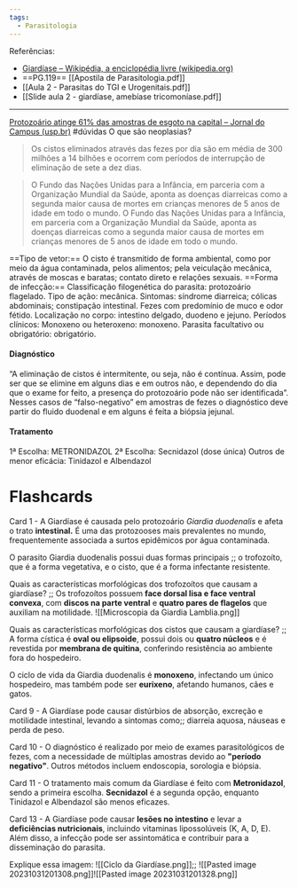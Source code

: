 ```yaml
---
tags:
  - Parasitologia
---
```

Referências: 
* [Giardíase – Wikipédia, a enciclopédia livre (wikipedia.org)](https://pt.wikipedia.org/wiki/Giard%C3%ADase)
* ==PG.119==  [[Apostila de Parasitologia.pdf]]
* [[Aula 2 - Parasitas do TGI e Urogenitais.pdf]]
* [[Slide aula 2 - giardíase, amebíase tricomoníase.pdf]]
---
[Protozoário atinge 61% das amostras de esgoto na capital – Jornal do Campus (usp.br)](http://www.jornaldocampus.usp.br/index.php/2014/11/protozoario-atinge-61-das-amostras-de-esgoto-na-capital/)
#dúvidas 
O que são neoplasias? 


> Os cistos eliminados através das fezes por dia são em média de 300 milhões a 14 bilhões e ocorrem com períodos de interrupção de eliminação de sete a dez dias.

> O Fundo das Nações Unidas para a Infância, em parceria com a Organização Mundial da Saúde, aponta as doenças diarreicas como a segunda maior causa de mortes em crianças menores de 5 anos de idade em todo o mundo. 
> O Fundo das Nações Unidas para a Infância, em parceria com a Organização Mundial da Saúde, aponta as doenças diarreicas como a segunda maior causa de mortes em crianças menores de 5 anos de idade em todo o mundo. 


==Tipo de vetor:== O cisto é transmitido de forma ambiental, como por meio da água contaminada, pelos alimentos; pela veiculação mecânica, através de moscas e baratas; contato direto e relações sexuais. 
==Forma de infecção:==
Classificação filogenética do parasita: protozoário flagelado.
Tipo de ação: mecânica.
Sintomas: síndrome diarreica; cólicas abdominais; constipação intestinal. Fezes com predomínio de muco e odor fétido.
Localização no corpo: intestino delgado, duodeno e jejuno. 
Períodos clínicos: 
Monoxeno ou heteroxeno: monoxeno.
Parasita facultativo ou obrigatório: obrigatório. 
#### Diagnóstico 
“A eliminação de cistos é intermitente, ou seja, não é contínua. Assim, pode ser que se elimine em alguns dias e em outros não, e dependendo do dia que o exame for feito, a presença do protozoário pode não ser identificada”.
Nesses casos de “falso-negativo” em amostras de fezes o diagnóstico deve partir do fluido duodenal e em alguns é feita a biópsia jejunal.

#### Tratamento
1ª Escolha: METRONIDAZOL
2ª Escolha: Secnidazol (dose única) Outros de menor eficácia: Tinidazol e Albendazol

# Flashcards
Card 1 - A Giardíase é causada pelo protozoário *Giardia duodenalis* e afeta o trato **intestinal.** É uma das protozooses mais prevalentes no mundo, frequentemente associada a surtos epidêmicos por água contaminada.
<!--SR:!2023-11-08,1,230-->

O parasito Giardia duodenalis possui duas formas principais ;; o trofozoíto, que é a forma vegetativa, e o cisto, que é a forma infectante resistente.
<!--SR:!2023-11-08,1,230-->

Quais as características morfológicas dos trofozoítos que causam a giardíase? ;; Os trofozoítos possuem __face dorsal lisa e face ventral convexa__, com __discos na parte ventral__ e __quatro pares de flagelos__ que auxiliam na motilidade. ![[Microscopia da Giardia Lamblia.png]]
<!--SR:!2023-11-08,1,230-->

Quais as características morfológicas dos cistos que causam a giardíase? ;; A forma cística é __oval ou elipsoide__, possui dois ou __quatro núcleos__ e é revestida por __membrana de quitina__, conferindo resistência ao ambiente fora do hospedeiro.
<!--SR:!2023-11-11,4,270-->

O ciclo de vida da Giardia duodenalis é **monoxeno**, infectando um único hospedeiro, mas também pode ser **eurixeno**, afetando humanos, cães e gatos.
<!--SR:!2023-11-11,4,270!2023-11-11,4,270-->


Card 9 - A Giardíase pode causar distúrbios de absorção, excreção e motilidade intestinal, levando a sintomas como;; diarreia aquosa, náuseas e perda de peso.
<!--SR:!2023-11-08,1,230-->

Card 10 - O diagnóstico é realizado por meio de exames parasitológicos de fezes, com a necessidade de múltiplas amostras devido ao **"período negativo"**. Outros métodos incluem endoscopia, sorologia e biópsia.
<!--SR:!2023-11-08,1,230-->

Card 11 - O tratamento mais comum da Giardíase é feito com **Metronidazol**, sendo a primeira escolha. **Secnidazol** é a segunda opção, enquanto Tinidazol e Albendazol são menos eficazes.
<!--SR:!2023-11-11,4,270!2023-11-11,4,270-->

Card 13 - A Giardíase pode causar **lesões no intestino** e levar a **deficiências nutricionais**, incluindo vitaminas lipossolúveis (K, A, D, E). Além disso, a infecção pode ser assintomática e contribuir para a disseminação do parasita.
<!--SR:!2023-11-11,4,270!2023-11-08,1,230-->

Explique essa imagem: ![[Ciclo da Giardíase.png]];; ![[Pasted image 20231031201308.png]]![[Pasted image 20231031201328.png]]
<!--SR:!2023-11-08,1,230-->

[^1]: 
[^2]: 